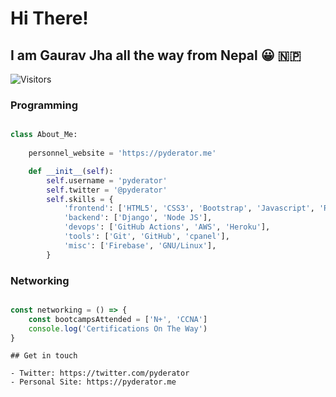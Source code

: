 # Hi There!

## I am Gaurav Jha all the way from Nepal 😀 🇳🇵

![Visitors](https://visitor-badge.laobi.icu/badge?page_id=pyderator.pyderator)


### Programming

```python

class About_Me:
    
    personnel_website = 'https://pyderator.me'

    def __init__(self):
        self.username = 'pyderator'
        self.twitter = '@pyderator'
        self.skills = {
            'frontend': ['HTML5', 'CSS3', 'Bootstrap', 'Javascript', 'React JS', 'Material UI'],
            'backend': ['Django', 'Node JS'],
            'devops': ['GitHub Actions', 'AWS', 'Heroku'],
            'tools': ['Git', 'GitHub', 'cpanel'],
            'misc': ['Firebase', 'GNU/Linux'],
        }
```

### Networking

```javascript

const networking = () => {
    const bootcampsAttended = ['N+', 'CCNA']
    console.log('Certifications On The Way')
}


```

```
## Get in touch

- Twitter: https://twitter.com/pyderator
- Personal Site: https://pyderator.me
```
